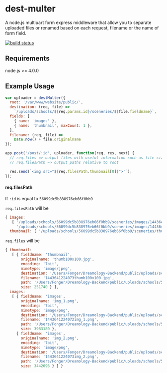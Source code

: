 # dest-multer

A node.js multipart form express middleware that allow you to separate uploaded
files or renamed based on each request, filename or the name of form field.

[![build status](https://travis-ci.org/chichunchen/dest-multer.svg)](https://travis-ci.org/chichunchen/dest-multer.svg)

## Requirements
node.js >= 4.0.0

## Example Usage

```js
var uploader = destMulter({
  root: '/var/www/website/public/',
  destination: (req, file) =>
    `/uploads/schools/${req.params.id}/sceneries/${file.fieldname}`,
  fields: [
    { name: 'images' },
    { name: 'thumbnail', maxCount: 1 },
  ],
  filename: (req, file) =>
    Date.now() + file.originalname
});

app.post('/post/:id', uploader, function(req, res, next) {
  // req.files => output files with useful information such as file size
  // req.filesPath => output paths relative to root

  res.send(`<img src="${req.filesPath.thumbnail[0]}">'`);
});
```

#### req.filesPath

If `:id` is equal to `56099dc5b838976eb66f0bb9`

`req.filesPath` will be

```js
{ images:
   [ '/uploads/schools/56099dc5b838976eb66f0bb9/sceneries/images/1443641224072img_1.png',
     '/uploads/schools/56099dc5b838976eb66f0bb9/sceneries/images/1443641224073img_2.png' ],
  thumbnail: [ '/uploads/schools/56099dc5b838976eb66f0bb9/sceneries/thumbnail/1443641224073thumb100x100.jpg' ] }
```

`req.files` will be

```js
{ thumbnail:
   [ { fieldname: 'thumbnail',
       originalname: 'thumb100x100.jpg',
       encoding: '7bit',
       mimetype: 'image/jpeg',
       destination: '/Users/Fonger/Dreamology-Backend/public/uploads/schools/56099dc5b838976eb66f0bb9/sceneries/thumbnail',
       filename: '1443641224073thumb100x100.jpg',
       path: '/Users/Fonger/Dreamology-Backend/public/uploads/schools/56099dc5b838976eb66f0bb9/sceneries/thumbnail/1443641224073thumb100x100.jpg',
       size: 251740 } ],
  images:
   [ { fieldname: 'images',
       originalname: 'img_1.png',
       encoding: '7bit',
       mimetype: 'image/png',
       destination: '/Users/Fonger/Dreamology-Backend/public/uploads/schools/56099dc5b838976eb66f0bb9/sceneries/images',
       filename: '1443641224072img_1.png',
       path: '/Users/Fonger/Dreamology-Backend/public/uploads/schools/56099dc5b838976eb66f0bb9/sceneries/images/1443641224072img_1.png',
       size: 3983180 },
     { fieldname: 'images',
       originalname: 'img_2.png',
       encoding: '7bit',
       mimetype: 'image/png',
       destination: '/Users/Fonger/Dreamology-Backend/public/uploads/schools/56099dc5b838976eb66f0bb9/sceneries/images',
       filename: '1443641224073img_2.png',
       path: '/Users/Fonger/Dreamology-Backend/public/uploads/schools/56099dc5b838976eb66f0bb9/sceneries/images/1443641224073img_2.png',
       size: 3442096 } ] }
```

